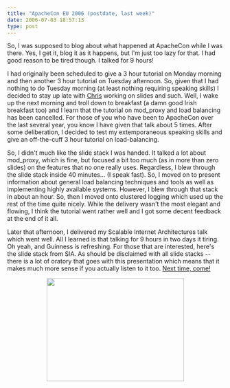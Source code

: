 ```yaml
---
title: "ApacheCon EU 2006 (postdate, last week)"
date: 2006-07-03 18:57:13
type: post
---
```


<p>So, I was supposed to blog about what happened at ApacheCon while I was there.  Yes, I get it, blog it as it happens, but I'm just too lazy for that.  I had good reason to be tired though.  I talked for 9 hours!</p>  <p>I had originally been scheduled to give a 3 hour tutorial on Monday morning and then another 3 hour tutorial on Tuesday afternoon.  So, given that I had nothing to do Tuesday morning (at least nothing requiring speaking skills) I decided to stay up late with <a href="https://shiflett.org/">Chris</a> working on slides and such.  Well, I wake up the next morning and troll down to breakfast (a damn good Irish breakfast too) and I learn that the tutorial on mod_proxy and load balancing has been cancelled.  For those of you who have been to ApacheCon over the last several year, you know I have given that talk about 5 times.  After some deliberation, I decided to test my extemporaneous speaking skills and give an off-the-cuff 3 hour tutorial on load-balancing.</p>  <p>So, I didn't much like the slide stack I was handed.  It talked a lot about mod_proxy, which is fine, but focused a bit too much (as in more than zero slides) on the features that no one really uses.  Regardless, I blew through the slide stack inside 40 minutes... (I speak fast).  So, I moved on to present information about general load balancing techniques and tools as well as implementing highly available systems.  However, I blew through that stack in about an hour.  So, then I moved onto clustered logging which used up the rest of the time quite nicely.  While the delivery wasn't the most elegant and flowing, I think the tutorial went rather well and I got some decent feedback at the end of it all.</p>  <p>Later that afternoon, I delivered my Scalable Internet Architectures talk which went well.  All I learned is that talking for 9 hours in two days it tiring.  Oh yeah, and Guinness is refreshing.  For those that are interested, here's the slide stack from SIA.  As should be disclaimed with all slide stacks -- there is a lot of oratory that goes with this presentation which means that it makes much more sense if you actually listen to it too.  <a href="https://www.us.apachecon.com/">Next time, come!</a></p>  <center> <a href="https://images.omniti.net/www.omniti.com/~jesus/misc/Scalable Ti.pdf"><img width="320" height="240" src="https://images.omniti.net/www.omniti.com/~jesus/misc/Scalable-Ti-onepage.jpg"></a> </center>
